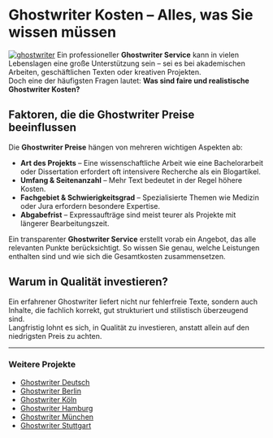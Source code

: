 # Ghostwriter Kosten – Alles, was Sie wissen müssen
[![ghostwriter](https://i.postimg.cc/4dv4r1xs/ghostwriter2.jpg)](https://bit.ly/ghostwriterseminararbeit)
Ein professioneller **Ghostwriter Service** kann in vielen Lebenslagen eine große Unterstützung sein – sei es bei akademischen Arbeiten, geschäftlichen Texten oder kreativen Projekten.  
Doch eine der häufigsten Fragen lautet: **Was sind faire und realistische Ghostwriter Kosten?**

## Faktoren, die die Ghostwriter Preise beeinflussen

Die **Ghostwriter Preise** hängen von mehreren wichtigen Aspekten ab:

- **Art des Projekts** – Eine wissenschaftliche Arbeit wie eine Bachelorarbeit oder Dissertation erfordert oft intensivere Recherche als ein Blogartikel.
- **Umfang & Seitenanzahl** – Mehr Text bedeutet in der Regel höhere Kosten.
- **Fachgebiet & Schwierigkeitsgrad** – Spezialisierte Themen wie Medizin oder Jura erfordern besondere Expertise.
- **Abgabefrist** – Expressaufträge sind meist teurer als Projekte mit längerer Bearbeitungszeit.

Ein transparenter **Ghostwriter Service** erstellt vorab ein Angebot, das alle relevanten Punkte berücksichtigt. So wissen Sie genau, welche Leistungen enthalten sind und wie sich die Gesamtkosten zusammensetzen.

## Warum in Qualität investieren?

Ein erfahrener Ghostwriter liefert nicht nur fehlerfreie Texte, sondern auch Inhalte, die fachlich korrekt, gut strukturiert und stilistisch überzeugend sind.  
Langfristig lohnt es sich, in Qualität zu investieren, anstatt allein auf den niedrigsten Preis zu achten.

---

### Weitere Projekte
- [Ghostwriter Deutsch](https://bit.ly/ghostwriterseminararbeit)
- [Ghostwriter Berlin](https://bit.ly/ghostwriterseminararbeit)
- [Ghostwriter Köln](https://bit.ly/ghostwriterseminararbeit)
- [Ghostwriter Hamburg](https://bit.ly/ghostwriterseminararbeit)
- [Ghostwriter München](https://bit.ly/ghostwriterseminararbeit)
- [Ghostwriter Stuttgart](https://bit.ly/ghostwriterseminararbeit)
